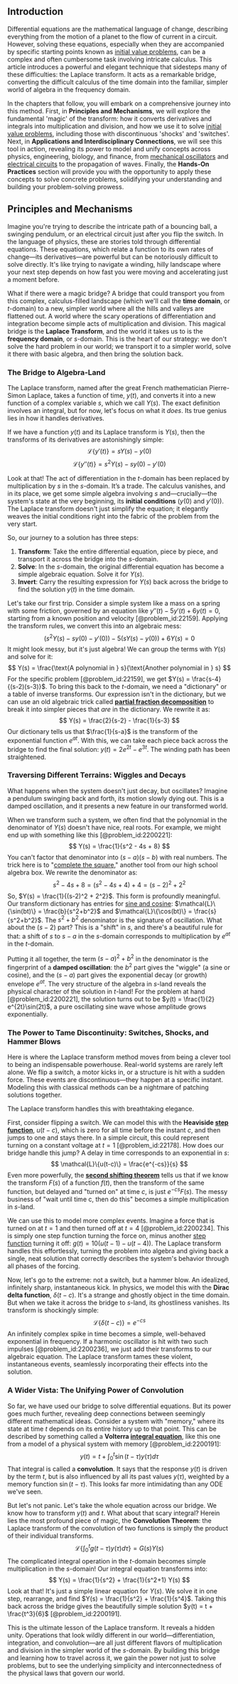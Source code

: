 ## Introduction
Differential equations are the mathematical language of change, describing everything from the motion of a planet to the flow of current in a circuit. However, solving these equations, especially when they are accompanied by specific starting points known as [initial value problems](@article_id:144126), can be a complex and often cumbersome task involving intricate calculus. This article introduces a powerful and elegant technique that sidesteps many of these difficulties: the Laplace transform. It acts as a remarkable bridge, converting the difficult calculus of the time domain into the familiar, simpler world of algebra in the frequency domain.

In the chapters that follow, you will embark on a comprehensive journey into this method. First, in **Principles and Mechanisms**, we will explore the fundamental 'magic' of the transform: how it converts derivatives and integrals into multiplication and division, and how we use it to solve [initial value problems](@article_id:144126), including those with discontinuous 'shocks' and 'switches'. Next, in **Applications and Interdisciplinary Connections**, we will see this tool in action, revealing its power to model and unify concepts across physics, engineering, biology, and finance, from [mechanical oscillators](@article_id:269541) and [electrical circuits](@article_id:266909) to the propagation of waves. Finally, the **Hands-On Practices** section will provide you with the opportunity to apply these concepts to solve concrete problems, solidifying your understanding and building your problem-solving prowess.

## Principles and Mechanisms

Imagine you're trying to describe the intricate path of a bouncing ball, a swinging pendulum, or an electrical circuit just after you flip the switch. In the language of physics, these are stories told through differential equations. These equations, which relate a function to its own rates of change—its derivatives—are powerful but can be notoriously difficult to solve directly. It's like trying to navigate a winding, hilly landscape where your next step depends on how fast you were moving and accelerating just a moment before.

What if there were a magic bridge? A bridge that could transport you from this complex, calculus-filled landscape (which we'll call the **time domain**, or $t$-domain) to a new, simpler world where all the hills and valleys are flattened out. A world where the scary operations of differentiation and integration become simple acts of multiplication and division. This magical bridge is the **Laplace Transform**, and the world it takes us to is the **frequency domain**, or $s$-domain. This is the heart of our strategy: we don't solve the hard problem in our world; we transport it to a simpler world, solve it there with basic algebra, and then bring the solution back.

### The Bridge to Algebra-Land

The Laplace transform, named after the great French mathematician Pierre-Simon Laplace, takes a function of time, $y(t)$, and converts it into a new function of a complex variable $s$, which we call $Y(s)$. The exact definition involves an integral, but for now, let's focus on what it *does*. Its true genius lies in how it handles derivatives.

If we have a function $y(t)$ and its Laplace transform is $Y(s)$, then the transforms of its derivatives are astonishingly simple:
$$ \mathcal{L}\{y'(t)\} = sY(s) - y(0) $$
$$ \mathcal{L}\{y''(t)\} = s^2Y(s) - sy(0) - y'(0) $$

Look at that! The act of differentiation in the $t$-domain has been replaced by multiplication by $s$ in the $s$-domain. It’s a trade. The calculus vanishes, and in its place, we get some simple algebra involving $s$ and—crucially—the system's state at the very beginning, its **initial conditions** ($y(0)$ and $y'(0)$). The Laplace transform doesn't just simplify the equation; it elegantly weaves the initial conditions right into the fabric of the problem from the very start.

So, our journey to a solution has three steps:
1.  **Transform**: Take the entire differential equation, piece by piece, and transport it across the bridge into the $s$-domain.
2.  **Solve**: In the $s$-domain, the original differential equation has become a simple algebraic equation. Solve it for $Y(s)$.
3.  **Invert**: Carry the resulting expression for $Y(s)$ back across the bridge to find the solution $y(t)$ in the time domain.

Let's take our first trip. Consider a simple system like a mass on a spring with some friction, governed by an equation like $y''(t) - 5y'(t) + 6y(t) = 0$, starting from a known position and velocity [@problem_id:22159]. Applying the transform rules, we convert this into an algebraic mess:
$$ (s^2Y(s) - sy(0) - y'(0)) - 5(sY(s) - y(0)) + 6Y(s) = 0 $$
It might look messy, but it's just algebra! We can group the terms with $Y(s)$ and solve for it:
$$ Y(s) = \frac{\text{A polynomial in } s}{\text{Another polynomial in } s} $$
For the specific problem [@problem_id:22159], we get $Y(s) = \frac{s-4}{(s-2)(s-3)}$. To bring this back to the $t$-domain, we need a "dictionary" or a table of inverse transforms. Our expression isn't in the dictionary, but we can use an old algebraic trick called **[partial fraction decomposition](@article_id:158714)** to break it into simpler pieces that *are* in the dictionary. We rewrite it as:
$$ Y(s) = \frac{2}{s-2} - \frac{1}{s-3} $$
Our dictionary tells us that $\frac{1}{s-a}$ is the transform of the exponential function $e^{at}$. With this, we can take each piece back across the bridge to find the final solution: $y(t) = 2e^{2t} - e^{3t}$. The winding path has been straightened.

### Traversing Different Terrains: Wiggles and Decays

What happens when the system doesn't just decay, but oscillates? Imagine a pendulum swinging back and forth, its motion slowly dying out. This is a damped oscillation, and it presents a new feature in our transformed world.

When we transform such a system, we often find that the polynomial in the denominator of $Y(s)$ doesn't have nice, real roots. For example, we might end up with something like this [@problem_id:2200221]:
$$ Y(s) = \frac{1}{s^2 - 4s + 8} $$
You can't factor that denominator into $(s-a)(s-b)$ with real numbers. The trick here is to "[complete the square](@article_id:194337)," another tool from our high school algebra box. We rewrite the denominator as:
$$ s^2 - 4s + 8 = (s^2 - 4s + 4) + 4 = (s-2)^2 + 2^2 $$
So, $Y(s) = \frac{1}{(s-2)^2 + 2^2}$. This form is profoundly meaningful. Our transform dictionary has entries for [sine and cosine](@article_id:174871): $\mathcal{L}\{\sin(bt)\} = \frac{b}{s^2+b^2}$ and $\mathcal{L}\{\cos(bt)\} = \frac{s}{s^2+b^2}$. The $s^2+b^2$ denominator is the signature of oscillation. What about the $(s-2)$ part? This is a "shift" in $s$, and there's a beautiful rule for that: a shift of $s$ to $s-a$ in the $s$-domain corresponds to multiplication by $e^{at}$ in the $t$-domain.

Putting it all together, the term $(s-a)^2 + b^2$ in the denominator is the fingerprint of a **damped oscillation**: the $b^2$ part gives the "wiggle" (a sine or cosine), and the $(s-a)$ part gives the exponential decay (or growth) envelope $e^{at}$. The very structure of the algebra in $s$-land reveals the physical character of the solution in $t$-land! For the problem at hand [@problem_id:2200221], the solution turns out to be $y(t) = \frac{1}{2} e^{2t}\sin(2t)$, a pure oscillating sine wave whose amplitude grows exponentially.

### The Power to Tame Discontinuity: Switches, Shocks, and Hammer Blows

Here is where the Laplace transform method moves from being a clever tool to being an indispensable powerhouse. Real-world systems are rarely left alone. We flip a switch, a motor kicks in, or a structure is hit with a sudden force. These events are discontinuous—they happen at a specific instant. Modeling this with classical methods can be a nightmare of patching solutions together.

The Laplace transform handles this with breathtaking elegance.

First, consider flipping a switch. We can model this with the **Heaviside [step function](@article_id:158430)**, $u(t-c)$, which is zero for all time before the instant $c$, and then jumps to one and stays there. In a simple circuit, this could represent turning on a constant voltage at $t=1$ [@problem_id:22178]. How does our bridge handle this jump? A delay in time corresponds to an exponential in $s$:
$$ \mathcal{L}\{u(t-c)\} = \frac{e^{-cs}}{s} $$
Even more powerfully, the **[second shifting theorem](@article_id:171377)** tells us that if we know the transform $F(s)$ of a function $f(t)$, then the transform of the same function, but delayed and "turned on" at time $c$, is just $e^{-cs}F(s)$. The messy business of "wait until time c, then do this" becomes a simple multiplication in $s$-land.

We can use this to model more complex events. Imagine a force that is turned on at $t=1$ and then turned off at $t=4$ [@problem_id:2200234]. This is simply one step function turning the force on, minus another [step function](@article_id:158430) turning it off: $g(t) = 10(u(t-1) - u(t-4))$. The Laplace transform handles this effortlessly, turning the problem into algebra and giving back a single, neat solution that correctly describes the system's behavior through all phases of the forcing.

Now, let's go to the extreme: not a switch, but a hammer blow. An idealized, infinitely sharp, instantaneous kick. In physics, we model this with the **Dirac delta function**, $\delta(t-c)$. It's a strange and ghostly object in the time domain. But when we take it across the bridge to $s$-land, its ghostliness vanishes. Its transform is shockingly simple:
$$ \mathcal{L}\{\delta(t-c)\} = e^{-cs} $$
An infinitely complex spike in time becomes a simple, well-behaved exponential in frequency. If a harmonic oscillator is hit with two such impulses [@problem_id:2200236], we just add their transforms to our algebraic equation. The Laplace transform tames these violent, instantaneous events, seamlessly incorporating their effects into the solution.

### A Wider Vista: The Unifying Power of Convolution

So far, we have used our bridge to solve differential equations. But its power goes much further, revealing deep connections between seemingly different mathematical ideas. Consider a system with "memory," where its state at time $t$ depends on its entire history up to that point. This can be described by something called a **Volterra [integral equation](@article_id:164811)**, like this one from a model of a physical system with memory [@problem_id:2200191]:
$$ y(t) = t + \int_0^t \sin(t-\tau) y(\tau) d\tau $$
That integral is called a **convolution**. It says that the response $y(t)$ is driven by the term $t$, but is also influenced by all its past values $y(\tau)$, weighted by a memory function $\sin(t-\tau)$. This looks far more intimidating than any ODE we've seen.

But let's not panic. Let's take the whole equation across our bridge. We know how to transform $y(t)$ and $t$. What about that scary integral? Herein lies the most profound piece of magic, the **Convolution Theorem**: the Laplace transform of the convolution of two functions is simply the product of their individual transforms.
$$ \mathcal{L}\left\{\int_0^t g(t-\tau) y(\tau) d\tau\right\} = G(s)Y(s) $$
The complicated integral operation in the $t$-domain becomes simple multiplication in the $s$-domain! Our integral equation transforms into:
$$ Y(s) = \frac{1}{s^2} + \frac{1}{s^2+1} Y(s) $$
Look at that! It's just a simple linear equation for $Y(s)$. We solve it in one step, rearrange, and find $Y(s) = \frac{1}{s^2} + \frac{1}{s^4}$. Taking this back across the bridge gives the beautifully simple solution $y(t) = t + \frac{t^3}{6}$ [@problem_id:2200191].

This is the ultimate lesson of the Laplace transform. It reveals a hidden unity. Operations that look wildly different in our world—differentiation, integration, and convolution—are all just different flavors of multiplication and division in the simpler world of the $s$-domain. By building this bridge and learning how to travel across it, we gain the power not just to solve problems, but to see the underlying simplicity and interconnectedness of the physical laws that govern our world.